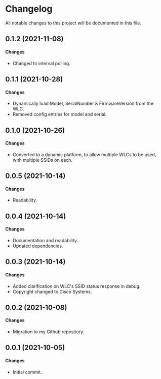 # Changelog

All notable changes to this project will be documented in this file.

## 0.1.2 (2021-11-08)

#### Changes

- Changed to interval polling.

## 0.1.1 (2021-10-28)

#### Changes

- Dynamically load Model, SerialNumber & FirmwareVersion from the WLC.
- Removed config entries for model and serial.

## 0.1.0 (2021-10-26)

#### Changes

- Converted to a dynamic platform, to allow multiple WLCs to be used, with multiple SSIDs on each.

## 0.0.5 (2021-10-14)

#### Changes

- Readability.

## 0.0.4 (2021-10-14)

#### Changes

- Documentation and readability.
- Updated dependencies.

## 0.0.3 (2021-10-14)

#### Changes

- Added clarification on WLC's SSID status response in debug.
- Copyright changed to Cisco Systems.

## 0.0.2 (2021-10-08)

#### Changes

- Migration to my Github repository.

## 0.0.1 (2021-10-05)

#### Changes

- Initial commit.
